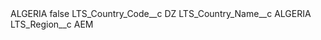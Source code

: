 <?xml version="1.0" encoding="UTF-8"?>
<CustomMetadata xmlns="http://soap.sforce.com/2006/04/metadata" xmlns:xsi="http://www.w3.org/2001/XMLSchema-instance" xmlns:xsd="http://www.w3.org/2001/XMLSchema">
    <label>ALGERIA</label>
    <protected>false</protected>
    <values>
        <field>LTS_Country_Code__c</field>
        <value xsi:type="xsd:string">DZ</value>
    </values>
    <values>
        <field>LTS_Country_Name__c</field>
        <value xsi:type="xsd:string">ALGERIA</value>
    </values>
    <values>
        <field>LTS_Region__c</field>
        <value xsi:type="xsd:string">AEM</value>
    </values>
</CustomMetadata>
